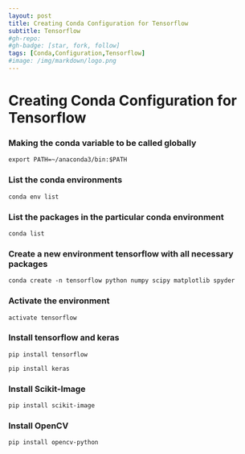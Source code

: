 ```yaml
---
layout: post
title: Creating Conda Configuration for Tensorflow
subtitle: Tensorflow
#gh-repo:
#gh-badge: [star, fork, follow]
tags: [Conda,Configuration,Tensorflow]
#image: /img/markdown/logo.png
---
```

# Creating Conda Configuration for Tensorflow

### Making the conda variable to be called globally

	export PATH=~/anaconda3/bin:$PATH

### List the conda environments

    conda env list

### List the packages in the particular conda environment

    conda list  

### Create a new environment tensorflow with all necessary packages

	conda create -n tensorflow python numpy scipy matplotlib spyder

### Activate the environment

    activate tensorflow

### Install tensorflow and keras

	pip install tensorflow

	pip install keras

### Install Scikit-Image

	pip install scikit-image

### Install OpenCV

	pip install opencv-python
